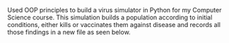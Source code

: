 Used OOP principles to build a virus simulator in Python for my Computer Science course. This simulation builds a population according to initial conditions, either kills or vaccinates them against disease and records all those findings in a new file as seen below. 
